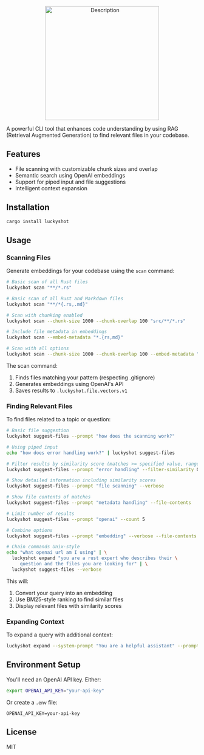 
<p align="center">
  <img src="https://github.com/user-attachments/assets/b58cd03b-1cd8-4d97-b0e1-5498c83df2a3" alt="Description" width="300">
</p>

A powerful CLI tool that enhances code understanding by using RAG (Retrieval Augmented Generation) to find relevant files in your codebase.

## Features

- File scanning with customizable chunk sizes and overlap
- Semantic search using OpenAI embeddings
- Support for piped input and file suggestions
- Intelligent context expansion

## Installation

```bash
cargo install luckyshot
```

## Usage

### Scanning Files

Generate embeddings for your codebase using the `scan` command:

```bash
# Basic scan of all Rust files
luckyshot scan "**/*.rs"

# Basic scan of all Rust and Markdown files
luckyshot scan "**/*{.rs,.md}"

# Scan with chunking enabled
luckyshot scan --chunk-size 1000 --chunk-overlap 100 "src/**/*.rs"

# Include file metadata in embeddings
luckyshot scan --embed-metadata "*.{rs,md}"

# Scan with all options
luckyshot scan --chunk-size 1000 --chunk-overlap 100 --embed-metadata "**/*.rs"
```

The scan command:
1. Finds files matching your pattern (respecting .gitignore)
2. Generates embeddings using OpenAI's API
3. Saves results to `.luckyshot.file.vectors.v1`

### Finding Relevant Files

To find files related to a topic or question:

```bash
# Basic file suggestion
luckyshot suggest-files --prompt "how does the scanning work?"

# Using piped input
echo "how does error handling work?" | luckyshot suggest-files

# Filter results by similarity score (matches >= specified value, range 0.0 to 1.0)
luckyshot suggest-files --prompt "error handling" --filter-similarity 0.5

# Show detailed information including similarity scores
luckyshot suggest-files --prompt "file scanning" --verbose

# Show file contents of matches
luckyshot suggest-files --prompt "metadata handling" --file-contents

# Limit number of results
luckyshot suggest-files --prompt "openai" --count 5

# Combine options
luckyshot suggest-files --prompt "embedding" --verbose --file-contents --filter-similarity 0.7 --count 3

# Chain commands Unix-style
echo "what openai url am I using" | \
  luckyshot expand "you are a rust expert who describes their \
     question and the files you are looking for" | \
  luckyshot suggest-files --verbose
```

This will:
1. Convert your query into an embedding
2. Use BM25-style ranking to find similar files
3. Display relevant files with similarity scores

### Expanding Context

To expand a query with additional context:

```bash
luckyshot expand --system-prompt "You are a helpful assistant" --prompt "describe the implementation"
```

## Environment Setup

You'll need an OpenAI API key. Either:

```bash
export OPENAI_API_KEY="your-api-key"
```

Or create a `.env` file:
```
OPENAI_API_KEY=your-api-key
```

## License

MIT
